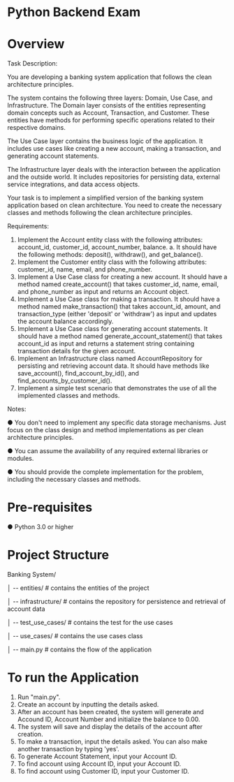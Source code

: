 # Python Backend Exam

# Overview
Task Description:

You are developing a banking system application that follows the clean architecture principles.

The system contains the following three layers: Domain, Use Case, and Infrastructure.
The Domain layer consists of the entities representing domain concepts such as Account,
Transaction, and Customer. These entities have methods for performing specific operations
related to their respective domains.

The Use Case layer contains the business logic of the application. It includes use cases like
creating a new account, making a transaction, and generating account statements.

The Infrastructure layer deals with the interaction between the application and the outside
world. It includes repositories for persisting data, external service integrations, and data access
objects.

Your task is to implement a simplified version of the banking system application based on clean
architecture. You need to create the necessary classes and methods following the clean
architecture principles.

Requirements:
1. Implement the Account entity class with the following attributes: account_id,
customer_id, account_number, balance.
a. It should have the following methods: deposit(), withdraw(), and get_balance().
2. Implement the Customer entity class with the following attributes: customer_id, name,
email, and phone_number.
3. Implement a Use Case class for creating a new account. It should have a method named
create_account() that takes customer_id, name, email, and phone_number as input and
returns an Account object.
4. Implement a Use Case class for making a transaction. It should have a method named
make_transaction() that takes account_id, amount, and transaction_type (either
'deposit' or 'withdraw') as input and updates the account balance accordingly.
5. Implement a Use Case class for generating account statements. It should have a method
named generate_account_statement() that takes account_id as input and returns a
statement string containing transaction details for the given account.
6. Implement an Infrastructure class named AccountRepository for persisting and
retrieving account data. It should have methods like save_account(),
find_account_by_id(), and find_accounts_by_customer_id().
7. Implement a simple test scenario that demonstrates the use of all the implemented
classes and methods.

Notes:

● You don't need to implement any specific data storage mechanisms. Just focus on the
class design and method implementations as per clean architecture principles.

● You can assume the availability of any required external libraries or modules.

● You should provide the complete implementation for the problem, including the
necessary classes and methods.

# Pre-requisites
● Python 3.0 or higher

# Project Structure
Banking System/

│ -- entities/          # contains the entities of the project

│ -- infrastructure/    # contains the repository for persistence and retrieval of account data

│ -- test_use_cases/    # contains the test for the use cases

│ -- use_cases/         # contains the use cases class

│ -- main.py            # contains the flow of the application

# To run the Application
1. Run "main.py".
2. Create an account by inputting the details asked.
3. After an account has been created, the system will generate and Accound ID, Account Number and initialize the balance to 0.00.
4. The system will save and display the details of the account after creation.
5. To make a transaction, input the details asked. You can also make another transaction by typing 'yes'.
6. To generate Account Statement, input your Account ID.
7. To find account using Account ID, input your Account ID.
8. To find account using Customer ID, input your Customer ID.
